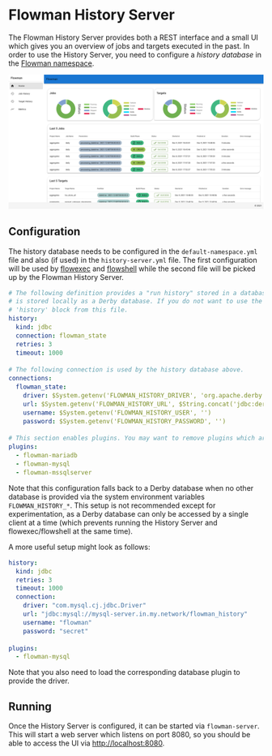 # Flowman History Server

The Flowman History Server provides both a REST interface and a small UI which gives you an overview of jobs and
targets executed in the past. In order to use the History Server, you need to configure a *history database* in
the [Flowman namespace](../spec/namespace.md).

![Flowman History Server](../images/history-server.png)

## Configuration
The history database needs to be configured in the `default-namespace.yml` file and also (if used) in the
`history-server.yml` file. The first configuration will be used by [flowexec](flowexec.md) and 
[flowshell](flowshell.md) while the second file will be picked up by the Flowman History Server.

```yaml
# The following definition provides a "run history" stored in a database. If nothing else is specified, the database
# is stored locally as a Derby database. If you do not want to use the history, you can simply remove the whole
# 'history' block from this file.
history:
  kind: jdbc
  connection: flowman_state
  retries: 3
  timeout: 1000

# The following connection is used by the history database above.
connections:
  flowman_state:
    driver: $System.getenv('FLOWMAN_HISTORY_DRIVER', 'org.apache.derby.jdbc.EmbeddedDriver')
    url: $System.getenv('FLOWMAN_HISTORY_URL', $String.concat('jdbc:derby:', $System.getenv('FLOWMAN_HOME'), '/flowman-history;create=true'))
    username: $System.getenv('FLOWMAN_HISTORY_USER', '')
    password: $System.getenv('FLOWMAN_HISTORY_PASSWORD', '')

# This section enables plugins. You may want to remove plugins which are of no use for you.
plugins:
  - flowman-mariadb
  - flowman-mysql
  - flowman-mssqlserver
```
Note that this configuration falls back to a Derby database when no other database is provided via the system 
environment variables `FLOWMAN_HISTORY_*`. This setup is not recommended except for experimentation, as a Derby 
database can only be accessed by a single client at a time (which prevents running the History Server and 
flowexec/flowshell at the same time).

A more useful setup might look as follows:
```yaml
history:
  kind: jdbc
  retries: 3
  timeout: 1000
  connection:
    driver: "com.mysql.cj.jdbc.Driver"
    url: "jdbc:mysql://mysql-server.in.my.network/flowman_history"
    username: "flowman"
    password: "secret"

plugins:
  - flowman-mysql
```
Note that you also need to load the corresponding database plugin to provide the driver.


## Running

Once the History Server is configured, it can be started via `flowman-server`. This will start a web server which listens
on port 8080, so you should be able to access the UI via [http://localhost:8080](http://localhost:8080).
